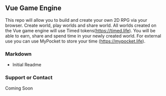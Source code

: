 ## Vue Game Engine
This repo will allow you to build and create your own 2D RPG via your browser. Create world, play worlds and share world. All worlds created on the Vue game engine will use Timed tokens(https://timed.life). You will be able to earn, share and spend time in your newly created world. For external use you can use MyPocket to store your time (https://mypocket.life).

### Markdown
* Initial Readme

### Support or Contact
Coming Soon
